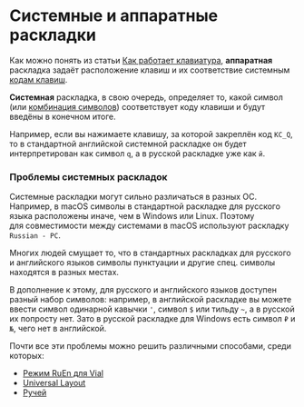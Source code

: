 # Системные и аппаратные раскладки

Как можно понять из статьи [Как работает клавиатура](/articles/how-keyboard-works.md), **аппаратная** раскладка задаёт расположение клавиш и их соответствие системным [кодам клавиш](/dictionary#keycode).

**Системная** раскладка, в свою очередь, определяет то, какой символ (или [комбинация символов](/dictionary#лигатуры)) соответствует коду клавиши и будут введёны в конечном итоге.

Например, если вы нажимаете клавишу, за которой закреплён код `KC_Q`, то в стандартной английской системной раскладке он будет интерпретирован как символ `q`, а в русской раскладке уже как `й`.

### Проблемы системных раскладок

Системные раскладки могут сильно различаться в разных ОС. Например, в macOS символы в стандартной раскладке для русского языка расположены иначе, чем в Windows или Linux. Поэтому для совместимости между системами в macOS используют раскладку `Russian - PC`.

Многих людей смущает то, что в стандартных раскладках для русского и английского языков символы пунктуации и другие спец. символы находятся в разных местах.

В дополнение к этому, для русского и английского языков доступен разный набор символов: например, в английской раскладке вы можете ввести символ одинарной кавычки `'`, символ `$` или тильду `~`, а в русской их попросту нет. Зато в русской раскладке для Windows есть символ `₽` и `№`, чего нет в английской.

Почти все эти проблемы можно решить различными способами, среди которых:
- [Режим RuEn для Vial](https://github.com/ergohaven/vial-qmk/blob/vial/keyboards/ergohaven/docs/ruen.md)
- [Universal Layout](https://github.com/braindefender/universal-layout)
- [Ручей](https://github.com/a-projects/ruchey)
